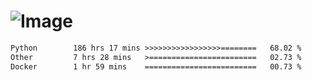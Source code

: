 # ![Image](https://github.com/user-attachments/assets/5f2d2b12-d836-424c-876f-cb0c9a5d9144)

<!--START_SECTION:waka-->

```txt
Python        186 hrs 17 mins >>>>>>>>>>>>>>>>>========   68.02 %
Other         7 hrs 28 mins   >========================   02.73 %
Docker        1 hr 59 mins    =========================   00.73 %
```

<!--END_SECTION:waka-->
